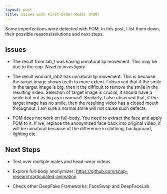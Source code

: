 ```yaml
---
layout: post
title: Issues with First-Order-Model (FOM)
---
```


Some imperfections were detected with FOM. In this post, I list them down, 
their possible reasons/solutions and next steps.

## Issues

* The result from lab_1 was having unnatural lip movement. This may be due to the *cap*. *Need to investigate*

* The result woman1_lab2 has unnatural lip movement. This is because the target image shows teeth to more extent. I observed that if the smile in the target image is big, then it the difficult to remove the smile in the resulting video. Selection of target image is crucial, it should have a smile but not as big as in woman1. Similarly, I also observed that, if the target image has no smile, then the resulting video has a closed mouth throughout. I am sure a normal smile will not cause such defects.

* FOM does not work on full-body. You need to extract the face and apply FOM to it. If we, replace the anonymized face back into original video, it will be unnatural because of the difference in clothing, background, lighting etc. 

## Next Steps

* Test over multiple males and head-wear videos

* Explore full-body anonymizer: https://github.com/snap-research/articulated-animation

* Check other DeepFake Frameworks: FaceSwap and DeepFaceLab